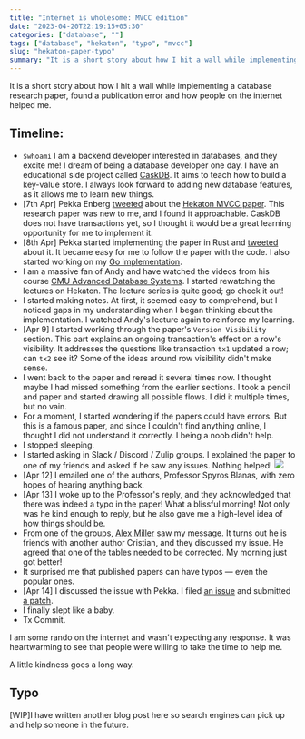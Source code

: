 ```yaml
---
title: "Internet is wholesome: MVCC edition"
date: "2023-04-20T22:19:15+05:30"
categories: ["database", ""]
tags: ["database", "hekaton", "typo", "mvcc"]
slug: "hekaton-paper-typo"
summary: "It is a short story about how I hit a wall while implementing a database research paper, found a publication error and how people on the internet helped me."
---
```


It is a short story about how I hit a wall while implementing a database research paper, found a publication error and how people on the internet helped me. 

## Timeline:

- `$whoami` I am a backend developer interested in databases, and they excite me! I dream of being a database developer one day. I have an educational side project called [CaskDB](https://github.com/avinassh/py-caskdb). It aims to teach how to build a key-value store. I always look forward to adding new database features, as it allows me to learn new things. 
- [7th Apr] Pekka Enberg [tweeted](https://twitter.com/penberg/status/1644221651293204480) about the [Hekaton MVCC paper](https://vldb.org/pvldb/vol5/p298_per-akelarson_vldb2012.pdf). This research paper was new to me, and I found it approachable. CaskDB does not have transactions yet, so I thought it would be a great learning opportunity for me to implement it.
- [8th Apr] Pekka started implementing the paper in Rust and [tweeted](https://twitter.com/penberg/status/1644676555942109185) about it. It became easy for me to follow the paper with the code. I also started working on my [Go implementation](https://github.com/avinassh/mvcc-go).
- I am a massive fan of Andy and have watched the videos from his course [CMU Advanced Database Systems](https://15721.courses.cs.cmu.edu/spring2023/). I started rewatching the lectures on Hekaton. The lecture series is quite good; go check it out!
- I started making notes. At first, it seemed easy to comprehend, but I noticed gaps in my understanding when I began thinking about the implementation. I watched Andy's lecture again to reinforce my learning.
- [Apr 9] I started working through the paper's `Version Visibility` section. This part explains an ongoing transaction's effect on a row's visibility. It addresses the questions like transaction `tx1` updated a row; can `tx2` see it? Some of the ideas around row visibility didn't make sense.
- I went back to the paper and reread it several times now. I thought maybe I had missed something from the earlier sections. I took a pencil and paper and started drawing all possible flows. I did it multiple times, but no vain.
- For a moment, I started wondering if the papers could have errors. But this is a famous paper, and since I couldn't find anything online, I thought I did not understand it correctly. I being a noob didn't help.
- I stopped sleeping.
- I started asking in Slack / Discord / Zulip groups. I explained the paper to one of my friends and asked if he saw any issues. Nothing helped!
![](/blag/images/2023/hekaton-rc.png)
- [Apr 12] I emailed one of the authors, Professor Spyros Blanas, with zero hopes of hearing anything back.
- [Apr 13] I woke up to the Professor's reply, and they acknowledged that there was indeed a typo in the paper! What a blissful morning! Not only was he kind enough to reply, but he also gave me a high-level idea of how things should be.
- From one of the groups, [Alex Miller](https://transactional.blog) saw my message. It turns out he is friends with another author Cristian, and they discussed my issue. He agreed that one of the tables needed to be corrected. My morning just got better!
- It surprised me that published papers can have typos — even the popular ones.
- [Apr 14] I discussed the issue with Pekka. I filed [an issue](https://github.com/penberg/mvcc-rs/issues/15) and submitted [a patch](https://github.com/penberg/mvcc-rs/pull/16).
- I finally slept like a baby.
- Tx Commit.

I am some rando on the internet and wasn't expecting any response. It was heartwarming to see that people were willing to take the time to help me. 

A little kindness goes a long way.

## Typo

[WIP]I have written another blog post here so search engines can pick up and help someone in the future.